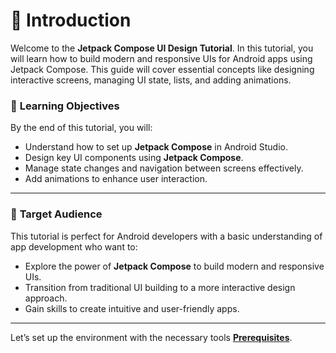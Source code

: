 # 🌟 **Introduction**

Welcome to the **Jetpack Compose UI Design Tutorial**. In this tutorial, you will learn how to build modern and responsive UIs for Android apps using Jetpack Compose. This guide will cover essential concepts like designing interactive screens, managing UI state, lists, and adding animations.

### 🎯 **Learning Objectives**
By the end of this tutorial, you will:
- Understand how to set up **Jetpack Compose** in Android Studio.
- Design key UI components using **Jetpack Compose**.
- Manage state changes and navigation between screens effectively.
- Add animations to enhance user interaction.

---

### 👥 **Target Audience**
This tutorial is perfect for Android developers with a basic understanding of app development who want to:
- Explore the power of **Jetpack Compose** to build modern and responsive UIs.
- Transition from traditional UI building to a more interactive design approach.
- Gain skills to create intuitive and user-friendly apps.

---

Let’s set up the environment with the necessary tools **[Prerequisites](prerequisites.md)**.
